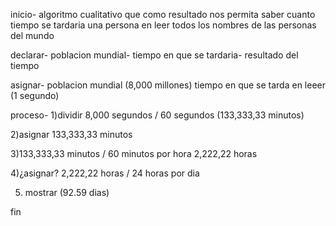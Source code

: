 inicio- algoritmo cualitativo que como resultado nos permita saber cuanto tiempo se tardaria una persona en leer todos los nombres de las personas del mundo

declarar- poblacion mundial- tiempo en que se tardaria- resultado del tiempo

asignar- poblacion mundial (8,000 millones) tiempo en que se tarda en leeer (1 segundo)

proceso- 1)dividir 8,000 segundos / 60 segundos    (133,333,33 minutos)

2)asignar 133,333,33 minutos 

3)133,333,33 minutos / 60 minutos por hora 2,222,22 horas

4)¿asignar? 2,222,22 horas / 24 horas por dia 

5) mostrar (92.59 dias)

fin

